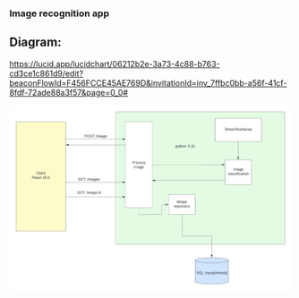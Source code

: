 ### Image recognition app

## Diagram:

https://lucid.app/lucidchart/06212b2e-3a73-4c88-b763-cd3ce1c861d9/edit?beaconFlowId=F456FCCE45AE769D&invitationId=inv_7ffbc0bb-a56f-41cf-8fdf-72ade88a3f57&page=0_0#

![alt text](project_image_recogn_app.jpeg)
